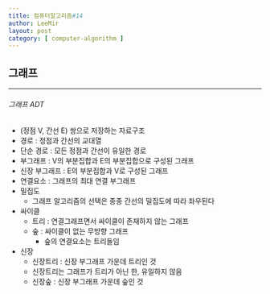 ```yaml
---
title: 컴퓨터알고리즘#14
author: LeeMir
layout: post
category: [ computer-algorithm ]
---
```


## 그래프

- - -

###### 그래프 ADT

- (정점 V, 간선 E) 쌍으로 저장하는 자료구조
- 경로 : 정점과 간선의 교대열
- 단순 경로 : 모든 정점과 간선이 유일한 경로
- 부그래프 : V의 부분집합과 E의 부분집합으로 구성된 그래프
- 신장 부그래프 : E의 부분집합과 V로 구성된 그래프
- 연결요소 : 그래프의 최대 연결 부그래프
- 밀집도
  - 그래프  알고리즘의 선택은 종종 간선의 밀집도에 따라 좌우된다
- 싸이클
  - 트리 : 연결그래프면서 싸이클이 존재하지 않는 그래프
  - 숲 : 싸이클이 없는 무방향 그래프
    - 숲의 연결요소는 트리들임
- 신장
  - 신장트리 : 신장 부그래프 가운데 트리인 것
  - 신장트리는 그래프가 트리가 아닌 한, 유일하지 않음
  - 신장숲 : 신장 부그래프 가운데 숲인 것

